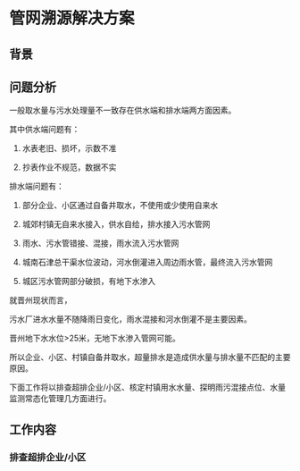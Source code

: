 # 管网溯源解决方案
## 背景

## 问题分析

一般取水量与污水处理量不一致存在供水端和排水端两方面因素。

其中供水端问题有：

1. 水表老旧、损坏，示数不准

2. 抄表作业不规范，数据不实

排水端问题有：

1. 部分企业、小区通过自备井取水，不使用或少使用自来水

2. 城郊村镇无自来水接入，供水自给，排水接入污水管网

3. 雨水、污水管错接、混接，雨水流入污水管网

4. 城南石津总干渠水位波动，河水倒灌进入周边雨水管，最终流入污水管网

5. 城区污水管网部分破损，有地下水渗入

就晋州现状而言，

污水厂进水水量不随降雨日变化，雨水混接和河水倒灌不是主要因素。

晋州地下水水位>25米，无地下水渗入管网可能。

所以企业、小区、村镇自备井取水，超量排水是造成供水量与排水量不匹配的主要原因。

下面工作将以排查超排企业/小区、核定村镇用水水量、探明雨污混接点位、水量监测常态化管理几方面进行。

## 工作内容

### 排查超排企业/小区
